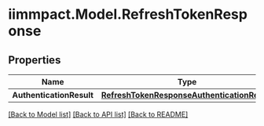 # iimmpact.Model.RefreshTokenResponse
## Properties

Name | Type | Description | Notes
------------ | ------------- | ------------- | -------------
**AuthenticationResult** | [**RefreshTokenResponseAuthenticationResult**](RefreshTokenResponseAuthenticationResult.md) |  | [optional] 

[[Back to Model list]](../README.md#documentation-for-models) [[Back to API list]](../README.md#documentation-for-api-endpoints) [[Back to README]](../README.md)

